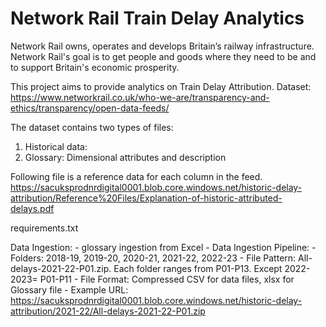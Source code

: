 # Network Rail Train Delay Analytics

Network Rail owns, operates and develops Britain’s railway infrastructure. Network Rail's goal is to get people and goods where they need to be and to support Britain's economic prosperity. 

This project aims to provide analytics on Train Delay Attribution. 
Dataset: https://www.networkrail.co.uk/who-we-are/transparency-and-ethics/transparency/open-data-feeds/

The dataset contains two types of files:
1. Historical data: 
2. Glossary: Dimensional attributes and description

Following file is a reference data for each column in the feed. 
https://sacuksprodnrdigital0001.blob.core.windows.net/historic-delay-attribution/Reference%20Files/Explanation-of-historic-attributed-delays.pdf

requirements.txt

Data Ingestion:
    - glossary ingestion from Excel
    - Data Ingestion Pipeline: 
        - Folders: 2018-19, 2019-20, 2020-21, 2021-22, 2022-23
        - File Pattern: All-delays-2021-22-P01.zip. Each folder ranges from P01-P13. Except 2022-2023= P01-P11
        - File Format: Compressed CSV for data files, xlsx for Glossary file
        - Example URL: https://sacuksprodnrdigital0001.blob.core.windows.net/historic-delay-attribution/2021-22/All-delays-2021-22-P01.zip

        